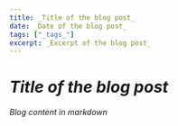```yaml
---
title: _Title of the blog post_
date: _Date of the blog post_
tags: ["_tags_"]
excerpt: _Excerpt of the blog post_
---
```


# _Title of the blog post_

_Blog content in markdown_